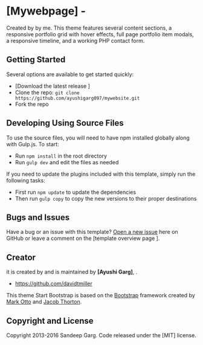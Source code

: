 # [Mywebpage] - 

 Created by by me. This theme features several content sections, a responsive portfolio grid with hover effects, full page portfolio item modals, a responsive timeline, and a working PHP contact form.

## Getting Started

Several options are available to get started quickly:
* [Download the latest release ]
* Clone the repo: `git clone https://github.com/ayushigarg097/mywebsite.git`
* Fork the repo

## Developing Using Source Files

To use the source files, you will need to have npm installed globally along with Gulp.js. To start:
* Run `npm install` in the root directory
* Run `gulp dev` and edit the files as needed

If you need to update the plugins included with this template, simply run the following tasks:
* First run `npm update` to update the dependencies
* Then run `gulp copy` to copy the new versions to their proper destinations

## Bugs and Issues

Have a bug or an issue with this template? [Open a new issue](https://github.com/ayushigarg097/mywebsite/issues) here on GitHub or leave a comment on the [template overview page ].

## Creator

it is created by and is maintained by **[Ayushi Garg]**, .

* https://github.com/davidtmiller

This theme Start Bootstrap is based on the [Bootstrap](http://getbootstrap.com/) framework created by [Mark Otto](https://twitter.com/mdo) and [Jacob Thorton](https://twitter.com/fat).

## Copyright and License

Copyright 2013-2016 Sandeep Garg. Code released under the [MIT] license.
